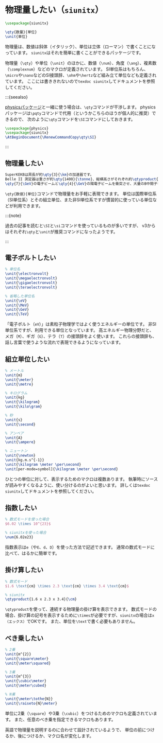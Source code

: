 # 物理量したい（``siunitx``）

```latex
\usepackage{siunitx}

\qty{数量}{単位}
\unit{単位}
```

物理量は、数値は斜体（イタリック）、単位は立体（ローマン）で書くことになっています。
``siunitx``はそれを簡単に書くことができるパッケージです。

物理量（``\qty``）や単位（``\unit``）のほかに、数値（``\num``）、角度（``\ang``）、複素数（``\complexnum``）などのマクロが定義されています。
SI単位系はもちろん、``\micro``や``\nano``などのSI接頭辞、``\ohm``や``\hertz``など組み立て単位なども定義されています。
ここには書ききれないので``texdoc siunitx``してドキュメントを参照してください。

:::{seealso}

[physicsパッケージ](./latex-physics.md)と一緒に使う場合は、``\qty``コマンドが干渉します。
physicsパッケージは``\pqty``コマンドで代用（というかこちらのほうが個人的に推奨）できるので、
次のように``\qty``コマンドを``\SI``コマンドにしておきます。

```latex
\usepackage{physics}
\usepackage{siunitx}
\AtBeginDocument{\RenewCommandCopy\qty\SI}
```

:::

## 物理量したい

```latex
SuperKEKBは周長が約\qty{3}{\km}の加速器です。
Belle II 測定器は重さが約\qty{1400}{\tonne}、縦横高さがそれぞれ約\qtyproduct{8 x 8 x 8}{\meter}の巨大な装置です。
\qty{7}{\GeV}の電子ビームと\qty{4}{\GeV}の陽電子ビームを衝突させ、大量のB中間子を生成します。
```

``\qty{数値}{単位}``コマンドで物理量をお手軽に表現できます。
単位は国際単位系（SI単位系）とその組立単位、また非SI単位系ですが慣習的に使っている単位などが利用できます。

:::{note}

過去の記事を読むと``\SI``と``\si``コマンドを使っているものが多いですが、
v3からはそれぞれ``\qty``と``\unit``が推奨コマンドになったようです。

:::

## 電子ボルトしたい

```latex
% 単位名
\unit{\electronvolt}
\unit{\megaelectronvolt}
\unit{\gigaelectronvolt}
\unit{\teraelectronvolt}

% 省略した単位名
\unit{\eV}
\unit{\MeV}
\unit{\GeV}
\unit{\TeV}
```

「電子ボルト（``eV``）」は素粒子物理学ではよく使うエネルギーの単位です。
非SI単位系ですが、利用できる単位となっています。
高エネルギー物理分野だと、メガ（``M``）、ギガ（``G``）、テラ（``T``）の接頭辞をよく使います。
これらの接頭辞も、話し言葉で使うような流れで表現できるようになっています。

## 組立単位したい

```latex
% メートル
\unit{m}
\unit{\meter}
\unit{\metre}

% キログラム
\unit{kg}
\unit{\kilogram}
\unit{\kilo\gram}

% 秒
\unit{s}
\unit{\second}

% アンペア
\unit{A}
\unit{\ampere}

% ニュートン
\unit{\newton}
\unit{kg.m.s^{-1}}
\unit{\kilogram \meter \per\second}
\unit[per-mode=symbol]{\kilogram \meter \per\second}
```

ひとつの単位に対して、表示するためのマクロは複数あります。
執筆時にソースが読みやすくなるように、使い分けるのがよいと思います。
詳しくは``texdoc siunitx``してドキュメントを参照してください。

## 指数したい

```latex
% 数式モードを使った場合
$6.02 \times 10^{23}$

% siunitxを使った場合
\num{6.02e23}
```

指数表示は``e``（や``E``、``d``、``D``）を使った方法で記述できます。
通常の数式モードに比べて、はるかに簡単です。

## 掛け算したい

```latex
% 数式モード
$1.6 \text{cm} \times 2.3 \text{cm} \times 3.4 \text{cm}$

% siunitx
\qtyproduct{1.6 x 2.3 x 3.4}{\cm}
```

``\qtyproduct``を使って、連続する物理量の掛け算を表示できます。
数式モードの場合、掛け算の記号を表示するために``\times``が必要ですが、``siunitx``の場合は``x（エックス）``でOKです。
また、単位を``\text``で書く必要もありません。

## べき乗したい

```latex
% 2乗
\unit{m^{2}}
\unit{\square\meter}
\unit{\meter\squared}

% 3乗
\unit{m^{3}}
\unit{\cubic\meter}
\unit{\meter\cubed}

% N乗
\unit{\meter\tothe{N}}
\unit{\raiseto{N}\meter}
```

単位に2乗（``\square``）や3乗（``\cubic``）をつけるためのマクロも定義されています。
また、任意のべき乗を指定できるマクロもあります。

英語で物理量を説明するのに合わせて設計されているようで、
単位の前につけるか、後につけるか、マクロ名が変化します。
